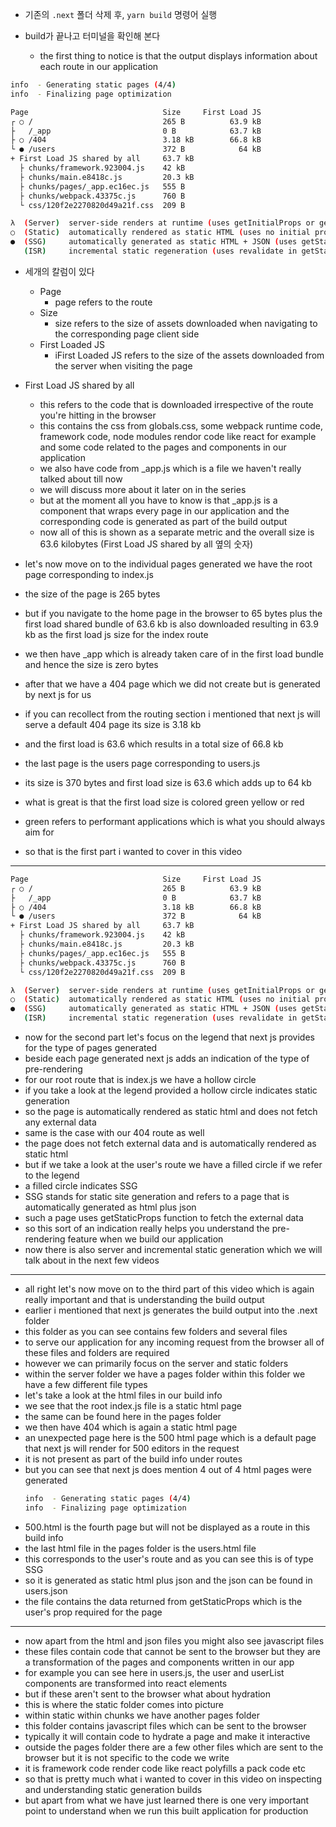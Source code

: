 - 기존의 `.next` 폴더 삭제 후, `yarn build` 명령어 실행

- build가 끝나고 터미널을 확인해 본다
  - the first thing to notice is that the output displays information about each route in our application

```bash
info  - Generating static pages (4/4)
info  - Finalizing page optimization

Page                              Size     First Load JS
┌ ○ /                             265 B          63.9 kB
├   /_app                         0 B            63.7 kB
├ ○ /404                          3.18 kB        66.8 kB
└ ● /users                        372 B            64 kB
+ First Load JS shared by all     63.7 kB
  ├ chunks/framework.923004.js    42 kB
  ├ chunks/main.e8418c.js         20.3 kB
  ├ chunks/pages/_app.ec16ec.js   555 B
  ├ chunks/webpack.43375c.js      760 B
  └ css/120f2e2270820d49a21f.css  209 B

λ  (Server)  server-side renders at runtime (uses getInitialProps or getServerSideProps)
○  (Static)  automatically rendered as static HTML (uses no initial props)
●  (SSG)     automatically generated as static HTML + JSON (uses getStaticProps)
   (ISR)     incremental static regeneration (uses revalidate in getStaticProps)
```

- 세개의 칼럼이 있다

  - Page
    - page refers to the route
  - Size
    - size refers to the size of assets downloaded when navigating to the corresponding page client side
  - First Loaded JS
    - iFirst Loaded JS refers to the size of the assets downloaded from the server when visiting the page

- First Load JS shared by all

  - this refers to the code that is downloaded irrespective of the route you're hitting in the browser
  - this contains the css from globals.css, some webpack runtime code, framework code, node modules rendor code like react for example and some code related to the pages and components in our application
  - we also have code from \_app.js which is a file we haven't really talked about till now
  - we will discuss more about it later on in the series
  - but at the moment all you have to know is that \_app.js is a component that wraps every page in our application and the corresponding code is generated as part of the build output
  - now all of this is shown as a separate metric and the overall size is 63.6 kilobytes (First Load JS shared by all 옆의 숫자)

- let's now move on to the individual pages generated we have the root page corresponding to index.js
- the size of the page is 265 bytes
- but if you navigate to the home page in the browser to 65 bytes plus the first load shared bundle of 63.6 kb is also downloaded resulting in 63.9 kb as the first load js size for the index route
- we then have \_app which is already taken care of in the first load bundle and hence the size is zero bytes
- after that we have a 404 page which we did not create but is generated by next js for us
- if you can recollect from the routing section i mentioned that next js will serve a default 404 page its size is 3.18 kb
- and the first load is 63.6 which results in a total size of 66.8 kb
- the last page is the users page corresponding to users.js
- its size is 370 bytes and first load size is 63.6 which adds up to 64 kb
- what is great is that the first load size is colored green yellow or red
- green refers to performant applications which is what you should always aim for
- so that is the first part i wanted to cover in this video

---

```bash
Page                              Size     First Load JS
┌ ○ /                             265 B          63.9 kB
├   /_app                         0 B            63.7 kB
├ ○ /404                          3.18 kB        66.8 kB
└ ● /users                        372 B            64 kB
+ First Load JS shared by all     63.7 kB
  ├ chunks/framework.923004.js    42 kB
  ├ chunks/main.e8418c.js         20.3 kB
  ├ chunks/pages/_app.ec16ec.js   555 B
  ├ chunks/webpack.43375c.js      760 B
  └ css/120f2e2270820d49a21f.css  209 B

λ  (Server)  server-side renders at runtime (uses getInitialProps or getServerSideProps)
○  (Static)  automatically rendered as static HTML (uses no initial props)
●  (SSG)     automatically generated as static HTML + JSON (uses getStaticProps)
   (ISR)     incremental static regeneration (uses revalidate in getStaticProps)
```

- now for the second part let's focus on the legend that next js provides for the type of pages generated
- beside each page generated next js adds an indication of the type of pre-rendering
- for our root route that is index.js we have a hollow circle
- if you take a look at the legend provided a hollow circle indicates static generation
- so the page is automatically rendered as static html and does not fetch any external data
- same is the case with our 404 route as well
- the page does not fetch external data and is automatically rendered as static html
- but if we take a look at the user's route we have a filled circle if we refer to the legend
- a filled circle indicates SSG
- SSG stands for static site generation and refers to a page that is automatically generated as html plus json
- such a page uses getStaticProps function to fetch the external data
- so this sort of an indication really helps you understand the pre-rendering feature when we build our application
- now there is also server and incremental static generation which we will talk about in the next few videos

---

- all right let's now move on to the third part of this video which is again really important and that is understanding the build output
- earlier i mentioned that next js generates the build output into the .next folder
- this folder as you can see contains few folders and several files
- to serve our application for any incoming request from the browser all of these files and folders are required
- however we can primarily focus on the server and static folders
- within the server folder we have a pages folder within this folder we have a few different file types
- let's take a look at the html files in our build info
- we see that the root index.js file is a static html page
- the same can be found here in the pages folder
- we then have 404 which is again a static html page
- an unexpected page here is the 500 html page which is a default page that next js will render for 500 editors in the request
- it is not present as part of the build info under routes
- but you can see that next js does mention 4 out of 4 html pages were generated
  ```bash
  info  - Generating static pages (4/4)
  info  - Finalizing page optimization
  ```
- 500.html is the fourth page but will not be displayed as a route in this build info
- the last html file in the pages folder is the users.html file
- this corresponds to the user's route and as you can see this is of type SSG
- so it is generated as static html plus json and the json can be found in users.json
- the file contains the data returned from getStaticProps which is the user's prop required for the page

---

- now apart from the html and json files you might also see javascript files
- these files contain code that cannot be sent to the browser but they are a transformation of the pages and components written in our app
- for example you can see here in users.js, the user and userList components are transformed into react elements
- but if these aren't sent to the browser what about hydration
- this is where the static folder comes into picture
- within static within chunks we have another pages folder
- this folder contains javascript files which can be sent to the browser
- typically it will contain code to hydrate a page and make it interactive
- outside the pages folder there are a few other files which are sent to the browser but it is not specific to the code we write
- it is framework code render code like react polyfills a pack code etc
- so that is pretty much what i wanted to cover in this video on inspecting and understanding static generation builds
- but apart from what we have just learned there is one very important point to understand when we run this built application for production
